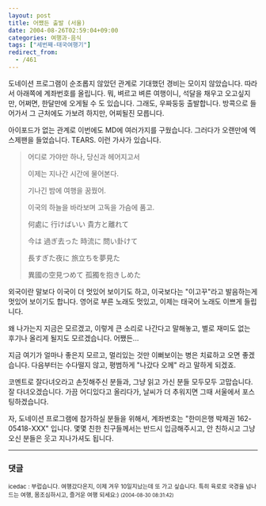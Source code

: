 ```yaml
---
layout: post
title: 어쨌든 출발 (서울)
date: 2004-08-26T02:59:04+09:00
categories: 여행과-음식
tags: ["세번째-태국여행기"]
redirect_from:
  - /461
---
```


도네이션 프로그램이 순조롭지 않았던 관계로 기대했던 경비는 모이지 않았습니다. 따라서 아래쪽에 계좌번호를 올립니다. 뭐, 벼르고 벼른 여행이니, 석달을 채우고 오고싶지만, 어쩌면, 한달만에 오게될 수 도 있습니다. 그래도, 우짜둥둥 출발합니다. 방콕으로 들어가서 그 근처에도 가보려 하지만, 어찌될진 모릅니다.

아이포드가 없는 관계로 이번에도 MD에 여러가지를 구웠습니다. 그러다가 오랜만에 엑스제팬을 들었습니다. TEARS. 이런 가사가 있습니다.

<DIV class=box>

<BLOCKQUOTE>어디로 가야만 하나, 당신과 헤어지고서

이제는 지나간 시간에 물어본다.

기나긴 밤에 여행을 꿈꿨어.

이국의 하늘을 바라보며 고독을 가슴에 품고.

何處に 行けばいい 貴方と離れて

今は 過ぎ去った 時流に 問い卦けて

長すぎた夜に 旅立ちを夢見た

異國の空見つめて 孤獨を抱きしめた

</BLOCKQUOTE>

외국이란 말보다 이국이 더 멋있어 보이기도 하고, 이국보다는 "이고꾸"라고 발음하는게 멋있어 보이기도 합니다. 영어로 부른 노래도 멋있고, 이제는 태국어 노래도 이쁘게 들립니다.

왜 나가는지 지금은 모르겠고, 이렇게 큰 소리로 나간다고 말해놓고, 별로 재미도 없는 후기나 올리게 될지도 모르겠습니다. 어쨌든...

지금 여기가 얼마나 좋은지 모르고, 멀리있는 것만 이뻐보이는 병은 치료하고 오면 좋겠습니다. 다음부터는 수다떨지 않고, 평범하게 "나갔다 오께" 라고 말하게 되겠죠.

코멘트로 잘다녀오라고 손짓해주신 분들과, 그냥 읽고 가신 분들 모두모두 고맙습니다. 잘 다녀오겠습니다. 가끔 어디있다고 올리다가, 날씨가 더 추워지면 그때 서울에서 포스팅하겠습니다.

자, 도네이션 프로그램에 참가하실 분들을 위해서, 계좌번호는 "한미은행 박제권 162-05418-XXX" 입니다. 몇몇 친한 친구들께서는 반드시 입금해주시고, 안 친하시고 그냥 오신 분들은 웃고 지나가셔도 됩니다.</DIV>

* * *

### 댓글



<!--- cmt:801 --->
<!--- mail: --->
<!--- parent:0 --->

<small>icedac : 부럽습니다. 여행갔다온지, 이제 겨우 10일지났는데 또 가고 싶습니다. 특히 육로로 국경을 넘나드는 여행, 몸조심하시고, 즐거운 여행 되세요:) <small>(2004-08-30 08:31:42)</small></small>

